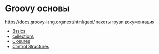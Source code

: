 # Groovy основы

https://docs.groovy-lang.org/next/html/gapi/ пакеты груви документация

+ [Basics](basics.md#Установка-Groovy)
+ [collections](collections.md#Range)
+ [Closures](closures.md#About-Closures)
+ [Control Structures](controlStructures.md#Установка-Groovy)

